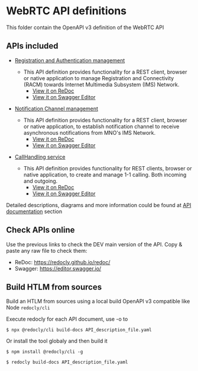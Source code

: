 # WebRTC API definitions

This folder contain the OpenAPI v3 definition of the WebRTC API

## APIs included

* [Registration and Authentication management](BYON-RACM-Service.yaml)
  * This API definition provides functionality for a REST client, browser or native application to manage Registration and Connectivity (RACM) towards Internet Multimedia Subsystem (IMS) Network.
    * [View it on ReDoc](https://redocly.github.io/redoc/?url=https://raw.githubusercontent.com/camaraproject/WebRTC/main/code/API_definitions/BYON-RACM-Service.yaml&nocors)
    * [View it on Swagger Editor](https://editor.swagger.io/?url=https://raw.githubusercontent.com/camaraproject/WebRTC/main/code/API_definitions/BYON-RACM-Service.yaml)
  
* [Notification Channel management](BYON-Notification-Channel.yaml)
  * This API definition provides functionality for a REST client, browser or native application, to establish notification channel to receive asynchronous notifications from MNO's IMS Network.
    * [View it on ReDoc](https://redocly.github.io/redoc/?url=https://raw.githubusercontent.com/camaraproject/WebRTC/main/code/API_definitions/BYON-Notification-Channel.yaml&nocors)
    * [View it on Swagger Editor](https://editor.swagger.io/?url=https://raw.githubusercontent.com/camaraproject/WebRTC/main/code/API_definitions/BYON-Notification-Channel.yaml) 

* [CallHandling service](BYON-CallHandling-Service.yaml)
  * This API definition provides functionality for REST clients, browser or native application, to create and manage 1-1 calling. Both incoming and outgoing.
    * [View it on ReDoc](https://redocly.github.io/redoc/?url=https://raw.githubusercontent.com/camaraproject/WebRTC/main/code/API_definitions/BYON-CallHandling-Service.yaml&nocors)
    * [View it on Swagger Editor](https://editor.swagger.io/?url=https://raw.githubusercontent.com/camaraproject/WebRTC/main/code/API_definitions/BYON-CallHandling-Service.yaml)

Detailed descriptions, diagrams and more information could be found at [API documentation](../../documentation/API_documentation/) section

## Check APIs online

Use the previous links to check the DEV main version of the API. Copy & paste any raw file to check them:

* ReDoc: https://redocly.github.io/redoc/
* Swagger: https://editor.swagger.io/


## Build HTLM from sources

Build an HTLM from sources using a local build OpenAPI v3 compatible like Node `redocly/cli`

Execute redocly for each API document, use -o to 
```
$ npx @redocly/cli build-docs API_description_file.yaml
```

Or install the tool globaly and then build it
```
$ npm install @redocly/cli -g

$ redocly build-docs API_description_file.yaml
```